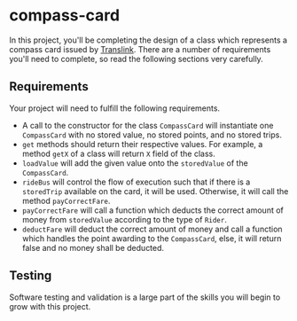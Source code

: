 # compass-card

In this project, you'll be completing the design of a class which represents a compass card issued by [Translink](https://www.translink.ca/). There are a number of requirements you'll need to complete, so read the following sections very carefully.

## Requirements

Your project will need to fulfill the following requirements. 

* A call to the constructor for the class `CompassCard` will instantiate one `CompassCard` with no stored value, no stored points, and no stored trips. 
* `get` methods should return their respective values. For example, a method `getX` of a class will return `X` field of the class.
* `loadValue` will add the given value onto the `storedValue` of the `CompassCard`.
* `rideBus` will control the flow of execution such that if there is a `storedTrip` available on the card, it will be used. Otherwise, it will call the method `payCorrectFare`.
* `payCorrectFare` will call a function which deducts the correct amount of money from `storedValue` according to the type of `Rider`. 
* `deductFare` will deduct the correct amount of money and call a function which handles the point awarding to the `CompassCard`, else, it will return false and no money shall be deducted. 

## Testing
Software testing and validation is a large part of the skills you will begin to grow with this project. 